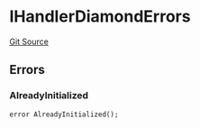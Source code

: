 # IHandlerDiamondErrors
[Git Source](https://github.com/thrackle-io/forte-rules-engine/blob/93dbcb0957f5052559ba2373cb0af1eb95185e37/src/common/IErrors.sol)


## Errors
### AlreadyInitialized

```solidity
error AlreadyInitialized();
```

